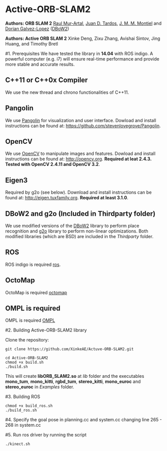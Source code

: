 # Active-ORB-SLAM2
**Authors: ORB SLAM 2** [Raul Mur-Artal](http://webdiis.unizar.es/~raulmur/), [Juan D. Tardos](http://webdiis.unizar.es/~jdtardos/), [J. M. M. Montiel](http://webdiis.unizar.es/~josemari/) and [Dorian Galvez-Lopez](http://doriangalvez.com/) ([DBoW2](https://github.com/dorian3d/DBoW2))

**Authors: Active ORB SLAM 2** Xinke Deng, Zixu Zhang, Avishai Sintov, Jing Huang, and Timothy Bretl

#1. Prerequisites
We have tested the library in **14.04** with ROS indigo. A powerful computer (e.g. i7) will ensure real-time performance and provide more stable and accurate results.

## C++11 or C++0x Compiler
We use the new thread and chrono functionalities of C++11.

## Pangolin
We use [Pangolin](https://github.com/stevenlovegrove/Pangolin) for visualization and user interface. Dowload and install instructions can be found at: https://github.com/stevenlovegrove/Pangolin.

## OpenCV
We use [OpenCV](http://opencv.org) to manipulate images and features. Dowload and install instructions can be found at: http://opencv.org. **Required at leat 2.4.3. Tested with OpenCV 2.4.11 and OpenCV 3.2**.

## Eigen3
Required by g2o (see below). Download and install instructions can be found at: http://eigen.tuxfamily.org. **Required at least 3.1.0**.

## DBoW2 and g2o (Included in Thirdparty folder)
We use modified versions of the [DBoW2](https://github.com/dorian3d/DBoW2) library to perform place recognition and [g2o](https://github.com/RainerKuemmerle/g2o) library to perform non-linear optimizations. Both modified libraries (which are BSD) are included in the *Thirdparty* folder.

## ROS 
ROS indigo is required [ros](http://wiki.ros.org/indigo/Installation/Ubuntu).

## OctoMap
OctoMap is required [octomap](https://github.com/OctoMap/octomap)

## OMPL is required
OMPL is required [OMPL](http://ompl.kavrakilab.org/download.html)

#2. Building Active-ORB-SLAM2 library

Clone the repository:
```
git clone https://github.com/XinkeAE/Actuve-ORB-SLAM2.git
```

```
cd Active-ORB-SLAM2
chmod +x build.sh
./build.sh
```

This will create **libORB_SLAM2.so**  at *lib* folder and the executables **mono_tum**, **mono_kitti**, **rgbd_tum**, **stereo_kitti**, **mono_euroc** and **stereo_euroc** in *Examples* folder.

#3. Building ROS
```
chmod +x build_ros.sh
./build_ros.sh
```

#4. Specify the goal pose in planning.cc and system.cc
changing line 265 - 268 in system.cc

#5. Run ros driver by running the script
```
./kinect.sh
```


